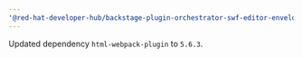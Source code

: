 ```yaml
---
'@red-hat-developer-hub/backstage-plugin-orchestrator-swf-editor-envelope': patch
---
```


Updated dependency `html-webpack-plugin` to `5.6.3`.
